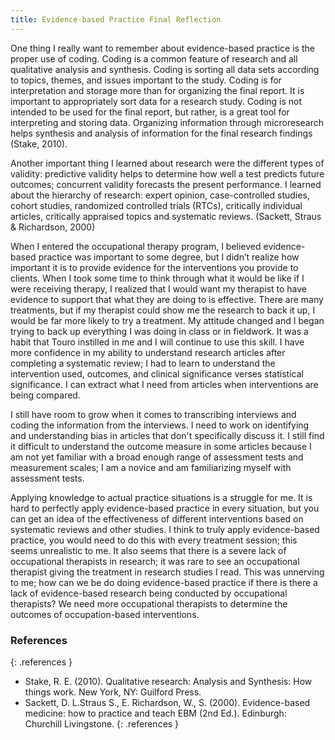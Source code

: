 ```yaml
---
title: Evidence-based Practice Final Reflection
---
```


One thing I really want to remember about evidence-based practice is the proper use of coding.  Coding is a common feature of research and all qualitative analysis and synthesis. Coding is sorting all data sets according to topics, themes, and issues important to the study. Coding is for interpretation and storage more than for organizing the final report.  It is important to appropriately sort data for a research study. Coding is not intended to be used for the final report, but rather, is a great tool for interpreting and storing data.  Organizing information through microresearch helps synthesis and analysis of information for the final research findings (Stake, 2010).

Another important thing I learned about research were the different types of validity: predictive validity helps to determine how well a test predicts future outcomes; concurrent validity forecasts the present performance. I learned about the hierarchy of research: expert opinion, case-controlled studies, cohort studies, randomized controlled trials (RTCs), critically individual articles, critically appraised topics and systematic reviews. (Sackett, Straus & Richardson, 2000)

When I entered the occupational therapy program, I believed evidence-based practice was important to some degree, but I didn’t realize how important it is to provide evidence for the interventions you provide to clients.  When I took some time to think through what it would be like if I were receiving therapy, I realized that I would want my therapist to have evidence to support that what they are doing to is effective.  There are many treatments, but if my therapist could show me the research to back it up, I would be far more likely to try a treatment. My attitude changed and I began trying to back up everything I was doing in class or in fieldwork.  It was a habit that Touro instilled in me and I will continue to use this skill.  I have more confidence in my ability to understand research articles after completing a systematic review; I had to learn to understand the intervention used, outcomes, and clinical significance verses statistical significance. I can extract what I need from articles when interventions are being compared.

I still have room to grow when it comes to transcribing interviews and coding the information from the interviews. I need to work on identifying and understanding bias in articles that don't specifically discuss it.  I still find it difficult to understand the outcome measure in some articles because I am not yet familiar with a broad enough range of assessment tests and measurement scales; I am a novice and am familiarizing myself with assessment tests.

Applying knowledge to actual practice situations is a struggle for me.  It is hard to perfectly apply evidence-based practice in every situation, but you can get an idea of the effectiveness of different interventions based on systematic reviews and other studies.  I think to truly apply evidence-based practice, you would need to do this with every treatment session; this seems unrealistic to me.  It also seems that there is a severe lack of occupational therapists in research; it was rare to see an occupational therapist giving the treatment in research studies I read. This was unnerving to me; how can we be do doing evidence-based practice if there is there a lack of evidence-based research being conducted by occupational therapists? We need more occupational therapists to determine the outcomes of occupation-based interventions.

### References
{: .references }

* Stake, R. E. (2010). Qualitative research: Analysis and Synthesis: How things work. New York, NY: Guilford Press.
* Sackett, D. L.Straus S., E. Richardson, W., S. (2000). Evidence-based medicine: how to practice and teach EBM (2nd Ed.). Edinburgh: Churchill Livingstone.
{: .references }

